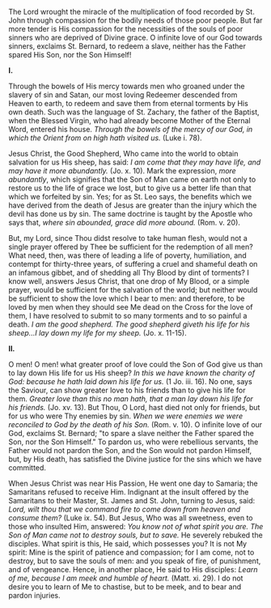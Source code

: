 
The Lord wrought the miracle of the multiplication of food recorded by St. John through compassion for the bodily needs of those poor people. But far more tender is His compassion for the necessities of the souls of poor sinners who are deprived of Divine grace. O infinite love of our God towards sinners, exclaims St. Bernard, to redeem a slave, neither has the Father spared His Son, nor the Son Himself!

**I\.**

Through the bowels of His mercy towards men who groaned under the slavery of sin and Satan, our most loving Redeemer descended from Heaven to earth, to redeem and save them from eternal torments by His own death. Such was the language of St. Zachary, the father of the Baptist, when the Blessed Virgin, who had already become Mother of the Eternal Word, entered his house. *Through the bowels of the mercy of our God, in which the Orient from on high hath visited us.* (Luke i. 78).

Jesus Christ, the Good Shepherd, Who came into the world to obtain salvation for us His sheep, has said: *I am come that they may have life, and may have it more abundantly.* (Jo. x. 10). Mark the expression, *more abundantly*, which signifies that the Son of Man came on earth not only to restore us to the life of grace we lost, but to give us a better life than that which we forfeited by sin. Yes; for as St. Leo says, the benefits which we have derived from the death of Jesus are greater than the injury which the devil has done us by sin. The same doctrine is taught by the Apostle who says that, *where sin abounded, grace did more abound.* (Rom. v. 20).

But, my Lord, since Thou didst resolve to take human flesh, would not a single prayer offered by Thee be sufficient for the redemption of all men? What need, then, was there of leading a life of poverty, humiliation, and contempt for thirty-three years, of suffering a cruel and shameful death on an infamous gibbet, and of shedding all Thy Blood by dint of torments? I know well, answers Jesus Christ, that one drop of My Blood, or a simple prayer, would be sufficient for the salvation of the world; but neither would be sufficient to show the love which I bear to men: and therefore, to be loved by men when they should see Me dead on the Cross for the love of them, I have resolved to submit to so many torments and to so painful a death. *I am the good shepherd. The good shepherd giveth his life for his sheep\...I lay down my life for my sheep.* (Jo. x. 11-15).

**II\.**

O men! O men! what greater proof of love could the Son of God give us than to lay down His life for us His sheep? *In this we have known the charity of God: because he hath laid down his life for us.* (1 Jo. iii. 16). No one, says the Saviour, can show greater love to his friends than to give his life for them. *Greater love than this no man hath, that a man lay down his life for his friends.* (Jo. xv. 13). But Thou, O Lord, hast died not only for friends, but for us who were Thy enemies by sin. *When we were enemies we were reconciled to God by the death of his Son.* (Rom. v. 10). O infinite love of our God, exclaims St. Bernard; \"to spare a slave neither the Father spared the Son, nor the Son Himself.\" To pardon us, who were rebellious servants, the Father would not pardon the Son, and the Son would not pardon Himself, but, by His death, has satisfied the Divine justice for the sins which we have committed.

When Jesus Christ was near His Passion, He went one day to Samaria; the Samaritans refused to receive Him. Indignant at the insult offered by the Samaritans to their Master, St. James and St. John, turning to Jesus, said: *Lord, wilt thou that we command fire to come down from heaven and consume them?* (Luke ix. 54). But Jesus, Who was all sweetness, even to those who insulted Him, answered: *You know not of what spirit you are. The Son of Man came not to destroy souls, but to save.* He severely rebuked the disciples. What spirit is this, He said, which possesses you? It is not My spirit: Mine is the spirit of patience and compassion; for I am come, not to destroy, but to save the souls of men: and you speak of fire, of punishment, and of vengeance. Hence, in another place, He said to His disciples: *Learn of me, because I am meek and humble of heart.* (Matt. xi. 29). I do not desire you to learn of Me to chastise, but to be meek, and to bear and pardon injuries.


